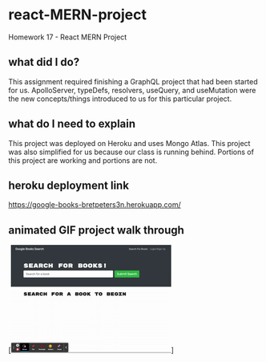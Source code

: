 # react-MERN-project

Homework 17 - React MERN Project

## what did I do?

This assignment required finishing a GraphQL project that had been started for us. ApolloServer, typeDefs, resolvers, useQuery, and useMutation were the new concepts/things introduced to us for this particular project.

## what do I need to explain

This project was deployed on Heroku and uses Mongo Atlas. This project was also simplified for us because our class is running behind. Portions of this project are working and portions are not.

## heroku deployment link

https://google-books-bretpeters3n.herokuapp.com/

## animated GIF project walk through

[![An animated GIF walk through showcasing this application.](./assets/google-books.gif)]
